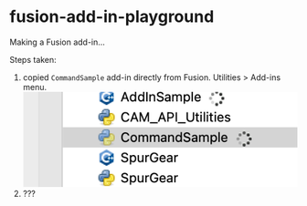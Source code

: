 # fusion-add-in-playground
Making a Fusion add-in...

Steps taken:

1. copied `CommandSample` add-in directly from Fusion. Utilities > Add-ins menu. ![CommandSample in the UI](docs/CommandSampleSelection.png)
2. ???